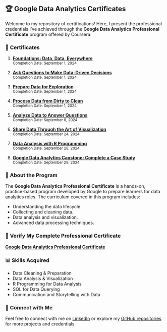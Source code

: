 ## 🏆 **Google Data Analytics Certificates**

Welcome to my repository of certifications! Here, I present the professional credentials I’ve achieved through the **Google Data Analytics Professional Certificate** program offered by Coursera.

### 📜 **Certificates**

1. **[Foundations: Data, Data, Everywhere](https://coursera.org/verify/T7XXG2B4JIY1)**  
   <sup>Completion Date: September 1, 2024</sup>

2. **[Ask Questions to Make Data-Driven Decisions](https://coursera.org/verify/TYLOTQQ5JDTN)**  
   <sup>Completion Date: September 1, 2024</sup>

3. **[Prepare Data for Exploration](https://coursera.org/verify/IOSTH0SB0481)**  
   <sup>Completion Date: September 1, 2024</sup>

4. **[Process Data from Dirty to Clean](https://coursera.org/verify/7A32YTE2XDP5)**  
   <sup>Completion Date: September 1, 2024</sup>

5. **[Analyze Data to Answer Questions](https://coursera.org/verify/GX9OYZJ3I1S3)**  
   <sup>Completion Date: September 8, 2024</sup>

6. **[Share Data Through the Art of Visualization](https://coursera.org/verify/37S60COBXTQ4)**  
   <sup>Completion Date: September 24, 2024</sup>

7. **[Data Analysis with R Programming](https://coursera.org/verify/FPHZT32ZDICR)**  
   <sup>Completion Date: September 28, 2024</sup>

8. **[Google Data Analytics Capstone: Complete a Case Study](https://coursera.org/verify/AD06WTA33HI3)**  
   <sup>Completion Date: September 29, 2024</sup>

### 💼 **About the Program**
The **Google Data Analytics Professional Certificate** is a hands-on, practice-based program developed by Google to prepare learners for data analytics roles. The curriculum covered in this program includes:

- Understanding the data lifecycle.
- Collecting and cleaning data.
- Data analysis and visualization.
- Advanced data processing techniques.

### 🔗 **Verify My Complete Professional Certificate**
**[Google Data Analytics Professional Certificate](https://coursera.org/verify/professional-cert/SINN6RR0L5BD)**

### 📊 **Skills Acquired**
- Data Cleaning & Preparation
- Data Analysis & Visualization
- R Programming for Data Analysis
- SQL for Data Querying
- Communication and Storytelling with Data

### 🤝 **Connect with Me**
Feel free to connect with me on [LinkedIn](https://www.linkedin.com/in/your-linkedin-profile) or explore my [GitHub repositories](https://github.com/mozumderTushar) for more projects and credentials.

